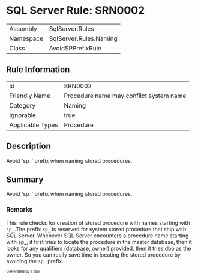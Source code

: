 ﻿# SQL Server Rule: SRN0002
  
|    |    |
|----|----|
| Assembly | SqlServer.Rules |
| Namespace | SqlServer.Rules.Naming |
| Class | AvoidSPPrefixRule |
  
## Rule Information
  
|    |    |
|----|----|
| Id | SRN0002 |
| Friendly Name | Procedure name may conflict system name |
| Category | Naming |
| Ignorable | true |
| Applicable Types | Procedure  |
  
## Description
  
Avoid 'sp_' prefix when naming stored procedures.
  
## Summary
  
Avoid 'sp_' prefix when naming stored procedures.
  
### Remarks
  
This rule checks for creation of stored procedure with names starting with `sp_`.The prefix
`sp_` is reserved for system stored procedure that ship with SQL Server. Whenever SQL Server
encounters a procedure name starting with sp_, it first tries to locate the procedure in the
master database, then it looks for any qualifiers (database, owner) provided, then it tries
dbo as the owner. So you can really save time in locating the stored procedure by avoiding
the `sp_` prefix.
  
<sub><sup>Generated by a tool</sup></sub>
